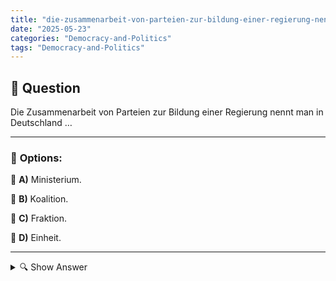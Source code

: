 ```yaml
---
title: "die-zusammenarbeit-von-parteien-zur-bildung-einer-regierung-nennt-man-in-deutschland-…"
date: "2025-05-23"
categories: "Democracy-and-Politics"
tags: "Democracy-and-Politics"
---
```


## 📌 **Question**

Die Zusammenarbeit von Parteien zur Bildung einer Regierung nennt man in Deutschland …



---

### 📝 **Options:**

🔘 **A)** Ministerium.

🔘 **B)** Koalition.

🔘 **C)** Fraktion.

🔘 **D)** Einheit.

---

<details>
  <summary>🔍 Show Answer</summary>

  <p>
💡  <b>Correct Answer:</b>  b
  </p>
  <p>
    📖<b>Explanation:</b>
    In Deutschland ist es üblich, dass politische Parteien zusammenarbeiten, um eine stabile Regierung zu bilden, besonders wenn keine Partei eine absolute Mehrheit hat. Diese Zusammenarbeit zwischen mehreren Parteien, bei der sie ihre Kräfte bündeln, um eine gemeinsame Agenda zu verfolgen, wird als Koalition bezeichnet. Eine Koalition ermöglicht es den Parteien, Regierungsämter zu besetzen und ihre politischen Ziele durchzusetzen. Ministerium bezieht sich auf die verschiedenen Abteilungen innerhalb der Regierung, Fraktion beschreibt die Gruppen von Abgeordneten im Parlament, und Einheit ist kein gängiger Begriff in diesem Kontext.
  </p>
</details>

